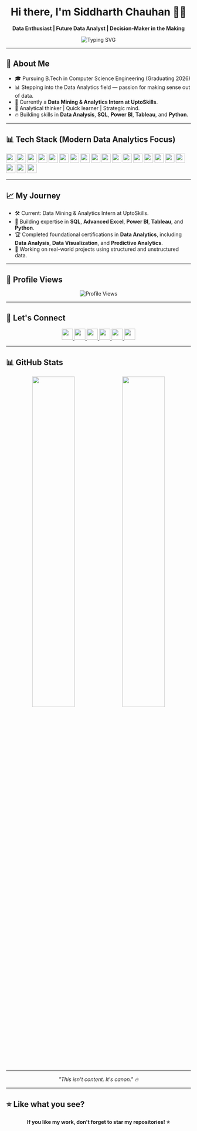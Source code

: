 <h1 align="center">Hi there, I'm Siddharth Chauhan 👋🏻</h1>
<p align="center"><b>Data Enthusiast | Future Data Analyst | Decision-Maker in the Making</b></p>

<p align="center">
  <img src="https://readme-typing-svg.demolab.com?font=Fira+Code&pause=2000&color=00BFFF&center=true&vCenter=true&width=435&lines=Turning+Data+Into+Decisions;Learning+%7C+Analyzing+%7C+Growing" alt="Typing SVG" />
</p>

---

## 🚀 About Me
- 🎓 Pursuing B.Tech in Computer Science Engineering (Graduating 2026)
- 📊 Stepping into the Data Analytics field — passion for making sense out of data.
- 🎯 Currently a **Data Mining & Analytics Intern at UptoSkills**.
- 🧠 Analytical thinker | Quick learner | Strategic mind.
- 🔥 Building skills in **Data Analysis**, **SQL**, **Power BI**, **Tableau**, and **Python**.

---

## 📊 Tech Stack (Modern Data Analytics Focus)

<div align="left">
  <!-- Core Technologies -->
  <img src="https://img.shields.io/badge/Python-3776AB?style=flat-square&logo=python&logoColor=white" height="25px"/>
  <img src="https://img.shields.io/badge/SQL-4479A1?style=flat-square&logo=MySQL&logoColor=white" height="25px"/>
  <img src="https://img.shields.io/badge/R-276DC3?style=flat-square&logo=r&logoColor=white" height="25px"/>
  <img src="https://img.shields.io/badge/Excel-217346?style=flat-square&logo=microsoft-excel&logoColor=white" height="25px"/>
  <img src="https://img.shields.io/badge/Power%20BI-F2C811?style=flat-square&logo=powerbi&logoColor=black" height="25px"/>
  <img src="https://img.shields.io/badge/Tableau-E97627?style=flat-square&logo=tableau&logoColor=white" height="25px"/>
  
  <!-- Advanced Analytics Tools -->
  <img src="https://img.shields.io/badge/Apache%20Spark-E25A1C?style=flat-square&logo=apache-spark&logoColor=white" height="25px"/>
  <img src="https://img.shields.io/badge/Google%20BigQuery-4285F4?style=flat-square&logo=googlebigquery&logoColor=white" height="25px"/>
  <img src="https://img.shields.io/badge/PowerShell-2C587C?style=flat-square&logo=powershell&logoColor=white" height="25px"/>
  
  <!-- Python Libraries -->
  <img src="https://img.shields.io/badge/Pandas-150458?style=flat-square&logo=pandas&logoColor=white" height="25px"/>
  <img src="https://img.shields.io/badge/NumPy-013243?style=flat-square&logo=numpy&logoColor=white" height="25px"/>
  <img src="https://img.shields.io/badge/Matplotlib-0077B5?style=flat-square&logo=matplotlib&logoColor=white" height="25px"/>
  <img src="https://img.shields.io/badge/Seaborn-9A1E2A?style=flat-square&logo=seaborn&logoColor=white" height="25px"/>
  <img src="https://img.shields.io/badge/Scikit--learn-F7931E?style=flat-square&logo=scikit-learn&logoColor=white" height="25px"/>
  <img src="https://img.shields.io/badge/TensorFlow-FF6F00?style=flat-square&logo=tensorflow&logoColor=white" height="25px"/>
  <img src="https://img.shields.io/badge/Keras-D00000?style=flat-square&logo=keras&logoColor=white" height="25px"/>
  
  <!-- Cloud Platforms and Databases -->
  <img src="https://img.shields.io/badge/AWS%20S3-FF9900?style=flat-square&logo=amazonaws&logoColor=white" height="25px"/>
  <img src="https://img.shields.io/badge/Google%20Cloud-4285F4?style=flat-square&logo=googlecloud&logoColor=white" height="25px"/>
  <img src="https://img.shields.io/badge/MongoDB-4EA94B?style=flat-square&logo=mongodb&logoColor=white" height="25px"/>
  <img src="https://img.shields.io/badge/SQLServer-CC2927?style=flat-square&logo=microsoftsqlserver&logoColor=white" height="25px"/>
</div>

---

## 📈 My Journey
- 🛠️ Current: Data Mining & Analytics Intern at UptoSkills.
- 🎯 Building expertise in **SQL**, **Advanced Excel**, **Power BI**, **Tableau**, and **Python**.
- 🏆 Completed foundational certifications in **Data Analytics**, including **Data Analysis**, **Data Visualization**, and **Predictive Analytics**.
- 🚀 Working on real-world projects using structured and unstructured data.

---

## 👀 Profile Views
<p align="center">
  <img src="https://komarev.com/ghpvc/?username=thesiddemigod&label=Profile%20Views&color=0e75b6&style=flat" alt="Profile Views"/>
</p>

---

## 🤝 Let's Connect
<p align="center">
  <a href="https://linkedin.com/in/thesiddemigod" target="_blank">
    <img src="https://img.shields.io/badge/LinkedIn-0A66C2?style=for-the-badge&logo=linkedin&logoColor=white" height="30px"/>
  </a>
  <a href="https://youtube.com/@thesiddemigod" target="_blank">
    <img src="https://img.shields.io/badge/YouTube-FF0000?style=for-the-badge&logo=youtube&logoColor=white" height="30px"/>
  </a>
  <a href="https://www.facebook.com/thesiddemigod" target="_blank">
    <img src="https://img.shields.io/badge/Facebook-1877F2?style=for-the-badge&logo=facebook&logoColor=white" height="30px"/>
  </a>
  <a href="https://instagram.com/thesiddemigod" target="_blank">
    <img src="https://img.shields.io/badge/Instagram-E4405F?style=for-the-badge&logo=instagram&logoColor=white" height="30px"/>
  </a>
  <a href="https://x.com/Thesiddemigod" target="_blank">
    <img src="https://img.shields.io/badge/X-000000?style=for-the-badge&logo=twitter&logoColor=white" height="30px"/>
  </a>
  <a href="mailto:siddemigod1@gmail.com" target="_blank">
    <img src="https://img.shields.io/badge/Gmail-D14836?style=for-the-badge&logo=gmail&logoColor=white" height="30px"/>
  </a>
</p>

---

## 📊 GitHub Stats
<div align="center">
  <img src="https://github-readme-stats.vercel.app/api?username=thesiddemigod&show_icons=true&theme=dark&hide_border=true" width="48%" />
  <img src="https://github-readme-streak-stats.herokuapp.com/?user=thesiddemigod&theme=dark&hide_border=true" width="48%" />
</div>

---

<p align="center"><i>"This isn't content. It's canon." 🔥</i></p>

---

## ⭐️ Like what you see? 
<p align="center">
  <b>If you like my work, don't forget to star my repositories! ⭐</b>
</p>
